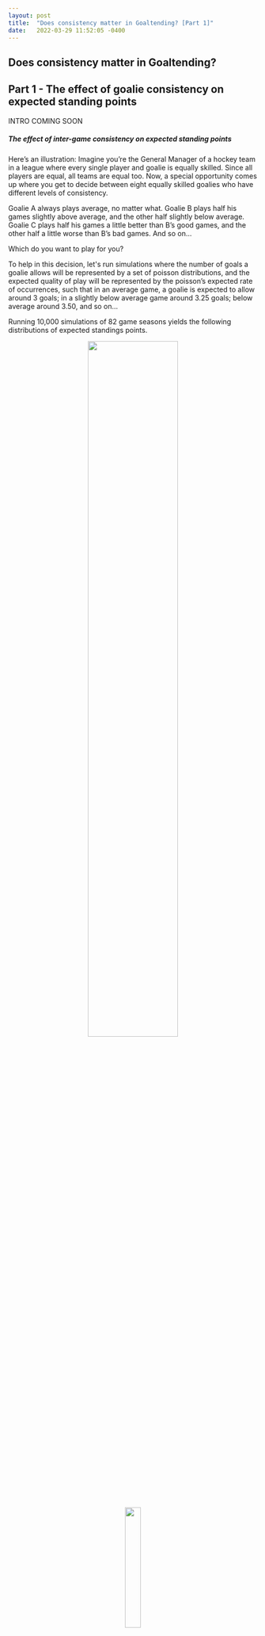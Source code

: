 ```yaml
---
layout: post
title:  "Does consistency matter in Goaltending? [Part 1]"
date:   2022-03-29 11:52:05 -0400
---
```

<h2> Does consistency matter in Goaltending? </h2>
<h2> Part 1 - The effect of goalie consistency on expected standing points </h2>
<p>
INTRO COMING SOON
</p>
<h5> The effect of inter-game consistency on expected standing points </h5>
<p>
Here’s an illustration: Imagine you’re the General Manager of a hockey team in a league where every single player and goalie is equally skilled. Since all players are equal, all teams are equal too. Now, a special opportunity comes up where you get to decide between eight equally skilled goalies who have different levels of consistency.
</p>
<p>
Goalie A always plays average, no matter what.
Goalie B plays half his games slightly above average, and the other half slightly below average.
Goalie C plays half his games a little better than B’s good games, and the other half a little worse than B’s bad games.
And so on...
</p>
<p>
Which do you want to play for you?
</p>
<p>
To help in this decision, let's run simulations where the number of goals a goalie allows will be represented by a set of poisson distributions, and the expected quality of play will be represented by the poisson’s expected rate of occurrences, such that in an average game, a goalie is expected to allow around 3 goals; in a slightly below average game around 3.25 goals; below average around 3.50, and so on… 
</p>
<p>
Running 10,000 simulations of 82 game seasons yields the following distributions of expected standings points.
</p>
<p>
<div style="text-align: center"> <img src="https://spazznolo.github.io/figs/goalie-one-one.png" width="60%" length="150"/></div>
</p>
<p>
<div style="text-align: center"> <img src="https://spazznolo.github.io/figs/goalie-plot-three.png" width="25%" length="45"/></div>
</p>
<p>
It turns out <em>the average expected standing points increases as a goalie’s inter-game consistency decreases</em>. If that’s surprising to you, you’re not alone - it is a little paradoxical. 
</p>
<p>
However, if you accept that goals follow a poisson distribution (which <a href="https://www.lakeheadu.ca/sites/default/files/uploads/77/docs/DejardineFinal.pdf">you</a> <a href="https://verbumdata.netlify.app/2019/09/15/picking-nhl-poisson/">should</a>!), the fact that a goalie who expects to allow 1 and 5 goals a game gets more standing points than one who is always expected to allow 3 is self-evident. It can even be eye-balled using the probability mass function of the Poisson distribution.
</p>
<p>
Still not convinced? Take the scores from past NHL seasons and look at the actual standing points % won when teams allow 0-6 goals. A team can expect higher standing points % allowing 2 and 4 goals (or 1 and 5, or 0 and 6) than it can allowing 3 goals twice.
</p>
<p>
Some other takeaways:
</p>
<p>
- The variance in expected standing points increases as a goalie’s consistency increases. This too might seem paradoxical, but actually it’s pretty simple if you think about it - a goalie who we expect to allow 1 goal some games and 5 goals the other leads to relatively certain in-game results.
</p>
<p>
- The difference in expected standing points might seem small (about 5, or 2.4 wins, over a standard 82 game season), but it could be the difference between making and missing the playoffs.
</p>
<p>
This may all be interesting, but is it helpful? By itself, not really. <em>A goalie can’t and will never be inconsistent from game to game on purpose.</em> It does lead to other questions though, like: are some goalies inconsistent by nature?; are they inconsistent from season-to-season as well? how about from shot-to-shot? and what is the effect of inter-shot consistency on expected standing points?
</p>
<h5> The effect of inter-shot consistency on expected standing points </h5>
<p>
Here’s what a ten-shot sequence of outcomes from shots on goal looks like (1 goal, 0 save).
</p>
<p>
<div style="text-align: center">0 0 0 0 1 0 0 0 1 0</div>
</p>
<p>
When measuring goalie performance, there is an important structural difference between shots and games. Games usually include multiple goals, while shots lead to binary events (goal or not). Shots can’t be treated in the same way as games were in the previous section - a poisson distribution is no longer fitting. 
</p>
<p>
Thankfully, given that shots are a sequence of binary events, we can borrow a concept from information theory for a more robust and generalized measure of consistency. It’s called <a href="https://spazznolo.github.io/2022/03/28/goalie-consistency-intro.html">entropy</a>.
<p>
A perfectly ordered sequence has no entropy, and as it loses its orderliness (or consistency), the entropy increase. 
</p>
<p>
But how does inter-shot consistency effect the expected standing points? 
</p>
<p>
This time, we create simulate 10,000 goalie seasons, all with seasonal save percentages of .900. Then, we calculate the entropy of each simulation, along with the expected standing points earned. The results are below.
</p>
<p>
<div style="text-align: center"> <img src="https://spazznolo.github.io/figs/goalie-one-three.png" width="60%" length="150"/></div>
</p>
<p>
<div style="text-align: center"> <img src="https://spazznolo.github.io/figs/goalie-one-four.png" width="60%" length="150"/></div>
</p>
<p>
<em>Inter-shot consistency does not seem have an effect on expected standing points.</em>
</p>
<p>
The next post will use entropy as a measure for consistency (or the lack thereof) on real data. Given that entropy has been measured for shooters before, it will be a very similar exploration, except it will be applied to goalies. In the post after that, I’ll attempt to improve this by exploring goalie entropy using MoneyPuck’s Expected Goals.
</p>
<p>
<em>Note: For clarity’s sake, I introduced game-to-game consistency without randomness (a goalie was expected to be above average and below average in half of his games), but this also works with randomized expectations. The plot below compares the distribution of standing points when the expected rate of occurrence is randomly sampled from the uniform distribution to those when the expected rate of occurrence is the average expected goals against. The expected difference between a perfectly steady goalie and a perfectly random goalie is about 7 standing points!</em>
</p>
<p>
<div style="text-align: center"> <img src="https://spazznolo.github.io/figs/goalie-one-five.png" width="60%" length="150"/></div>
</p>